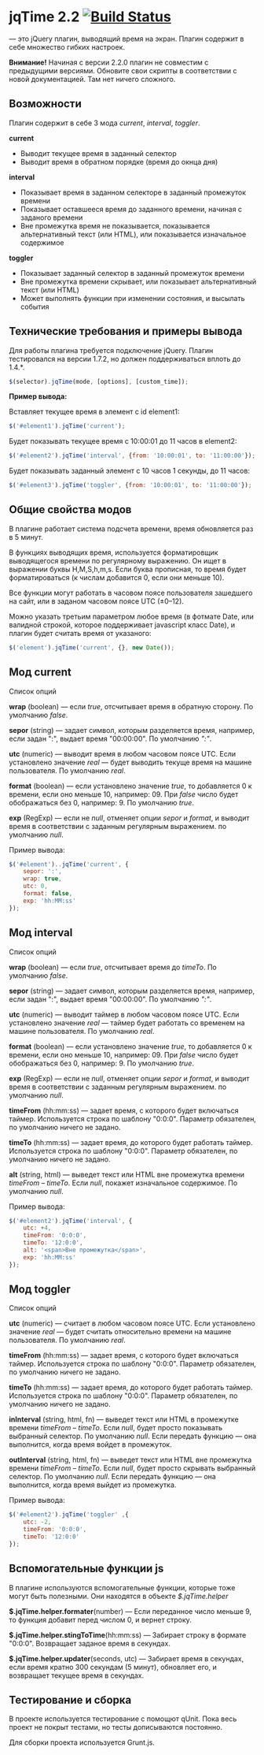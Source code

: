 jqTime 2.2 [![Build Status](https://travis-ci.org/nim579/jqTime.png?branch=master)](https://travis-ci.org/nim579/jqTime)
==========

— это jQuery плагин, выводящий время на экран. Плагин содержит в себе множество гибких настроек.

**Внимание!** Начиная с версии 2.2.0 плагин не совместим с предыдущими версиями. Обновите свои скрипты в соответствии с новой документацией. Там нет ничего сложного.

Возможности
---------------------

Плагин содержит в себе 3 мода *current*, *interval*, *toggler*.

**current**

- Выводит текущее время в заданный селектор
- Выводит время в обратном порядке (время до окнца дня)

**interval**

- Показывает время в заданном селекторе в заданный промежуток времени
- Показывает оставшееся время до заданного времени, начиная с заданого времени
- Вне промежутка время не показывается, показывается альтернативный текст (или HTML), или показывается изначальное содержимое

**toggler**

- Показывает заданный селектор в заданный промежуток времени
- Вне промежутка времени скрывает, или показывает альтернативный текст (или HTML)
- Может выполнять функции при изменении состояния, и высылать события

Технические требования и примеры вывода
---------------------------------------

Для работы плагина требуется подключение jQuery. Плагин тестировался на версии 1.7.2, но должен поддерживаться вплоть до 1.4.*.

~~~~~ js
$(selector).jqTime(mode, [options], [custom_time]);
~~~~~

**Пример вывода:**

Вставляет текущее время в элемент с id element1:

~~~~~ js
$('#element1').jqTime('current');
~~~~~

Будет показывать текущее время с 10:00:01 до 11 часов в element2:
	
~~~~~ js
$('#element2').jqTime('interval', {from: '10:00:01', to: '11:00:00'});
~~~~~

Будет показывать заданный элемент с 10 часов 1 секунды, до 11 часов:

~~~~~ js	
$('#element3').jqTime('toggler', {from: '10:00:01', to: '11:00:00'});
~~~~~

Общие свойства модов
----------------------

В плагине работает система подсчета времени, время обновляется раз в 5 минут.

В функциях выводящих время, используется форматировщик выводящегося времени по регулярному выражению. Он ищет в выражении буквы H,M,S,h,m,s. Если буква прописная, то время будет форматироваться (к числам добавится 0, если они меньше 10).

Все функции могут работать в часовом поясе пользователя зашедшего на сайт, или в заданом часовом поясе UTC (±0–12).

Можно указать третьим параметром любое время (в фотмате Date, или валидной строкой, которое поддерживает javascript класс Date), и плагин будет считать время от указаного:

~~~~~ js
$('element').jqTime('current', {}, new Date());
~~~~~

Мод current
-----------

Список опций

**wrap** (boolean) — если *true*, отсчитывает время в обратную сторону. По умолчанию *false*.

**sepor** (string) — задает символ, которым разделяется время, например, если задан ":", выдает время "00:00:00". По умолчанию *":"*.

**utc** (numeric) — выводит время в любом часовом поясе UTC. Если установлено значение *real* — будет выводить текуще время на машине пользователя. По умолчанию *real*.

**format** (boolean) — если установлено значение *true*, то добавляется 0 к времени, если оно меньше 10, например: 09. При *false* число будет обображаться без 0, например: 9. По умолчанию *true*.

**exp** (RegExp) — если не *null*, отменяет опции *sepor* и *format*, и выводит время в соответствии с заданным регулярным выражением. по умолчанию *null*.

Пример вывода:
~~~~~ js
$('#element')..jqTime('current', {
	sepor: ':',
	wrap: true,
	utc: 0,
	format: false,
	exp: 'hh:MM:ss'
});
~~~~~

Мод interval
------------

Список опций

**wrap** (boolean) — если *true*, отсчитывает время до *timeTo*. По умолчанию *false*.

**sepor** (string) — задает символ, которым разделяется время, например, если задан ":", выдает время "00:00:00". По умолчанию *":"*.

**utc** (numeric) — выводит таймер в любом часовом поясе UTC. Если установлено значение *real* — таймер будет работать со временем на машине пользователя. По умолчанию *real*.

**format** (boolean) — если установлено значение *true*, то добавляется 0 к времени, если оно меньше 10, например: 09. При *false* число будет обображаться без 0, например: 9. По умолчанию *true*.

**exp** (RegExp) — если не *null*, отменяет опции *sepor* и *format*, и выводит время в соответствии с заданным регулярным выражением. по умолчанию *null*.

**timeFrom** (hh:mm:ss) — задает время, с которого будет включаться таймер. Используется строка по шаблону "0:0:0". Параметр обязателен, по умолчанию ничего не задано.

**timeTo** (hh:mm:ss) — задает время, до которого будет работать таймер. Используется строка по шаблону "0:0:0". Параметр обязателен, по умолчанию ничего не задано.

**alt** (string, html) — выведет текст или HTML вне промежутка времени *timeFrom – timeTo*. Если *null*, покажет изначальное содержимое. По умолчанию *null*.

Пример вывода:

~~~~~ js
$('#element2').jqTime('interval', {
	utc: +4,
	timeFrom: '0:0:0',
	timeTo: '12:0:0',
	alt: '<span>Вне промежутка</span>',
	exp: 'hh:MM:ss'
});
~~~~~

Мод toggler
-----------

Список опций

**utc** (numeric) — считает в любом часовом поясе UTC. Если установлено значение *real* — будет считать относительно времени на машине пользователя. По умолчанию *real*.

**timeFrom** (hh:mm:ss) — задает время, с которого будет включаться таймер. Используется строка по шаблону "0:0:0". Параметр обязателен, по умолчанию ничего не задано.

**timeTo** (hh:mm:ss) — задает время, до которого будет работать таймер. Используется строка по шаблону "0:0:0". Параметр обязателен, по умолчанию ничего не задано.

**inInterval** (string, html, fn) — выведет текст или HTML в промежутке времени *timeFrom – timeTo*. Если *null*, будет просто показывать выбранный селектор. По умолчанию *null*. Если передать функцию — она выполнится, когда время войдет в промежуток.

**outInterval** (string, html, fn) — выведет текст или HTML вне промежутка времени *timeFrom – timeTo*. Если *null*, будет просто скрывать выбранный селектор. По умолчанию *null*. Если передать функцию — она выполнится, когда время выйдет из промежутка.

Пример вывода:

~~~~~ js
$('#element2').jqTime('toggler' ,{
	utc: -2,
	timeFrom: '0:0:0',
	timeTo: '12:0:0'
});
~~~~~

Вспомогательные функции js
--------------------------

В плагине используются вспомогательные функции, которые тоже могут быть полезными. Они находятся в объекте *$.jqTime.helper*

**$.jqTime.helper.formater**(number) — Если переданное число меньше 9, то функция добавит перед числом 0, и вернет строку.

**$.jqTime.helper.stingToTime**(hh:mm:ss) — Забирает строку в формате "0:0:0". Возвращает заданое время в секундах.

**$.jqTime.helper.updater**(seconds, utc) — Забирает время в секундах, если время кратно 300 секундам (5 минут), обновляет его, и возвращает текущее время в секундах.

Тестирование и сборка
---------------------

В проекте используется тестирование с помощют qUnit. Пока весь проект не покрыт тестами, но тесты дописываются постоянно.

Для сборки проекта используется Grunt.js.
